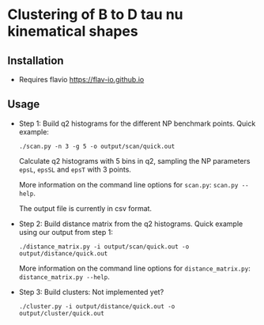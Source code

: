 # Clustering of B to D tau nu kinematical shapes

## Installation

* Requires flavio https://flav-io.github.io

## Usage

*   Step 1: Build q2 histograms for the different NP benchmark points.
    Quick example:
        
        ./scan.py -n 3 -g 5 -o output/scan/quick.out

    Calculate q2 histograms with 5 bins in q2, sampling the NP parameters
    ``epsL``, ``epsSL`` and ``epsT`` with 3 points. 
    
    More information on the command line options for ``scan.py``:
    ``scan.py --help``.
    
    The output file is currently in csv format.
    
*   Step 2: Build distance matrix from the q2 histograms.
    Quick example using our output from step 1:
    
        ./distance_matrix.py -i output/scan/quick.out -o output/distance/quick.out
      
    More information on the command line options for ``distance_matrix.py``:
    ``distance_matrix.py --help``. 
    
*   Step 3: Build clusters: Not implemented yet?

        ./cluster.py -i output/distance/quick.out -o output/cluster/quick.out
